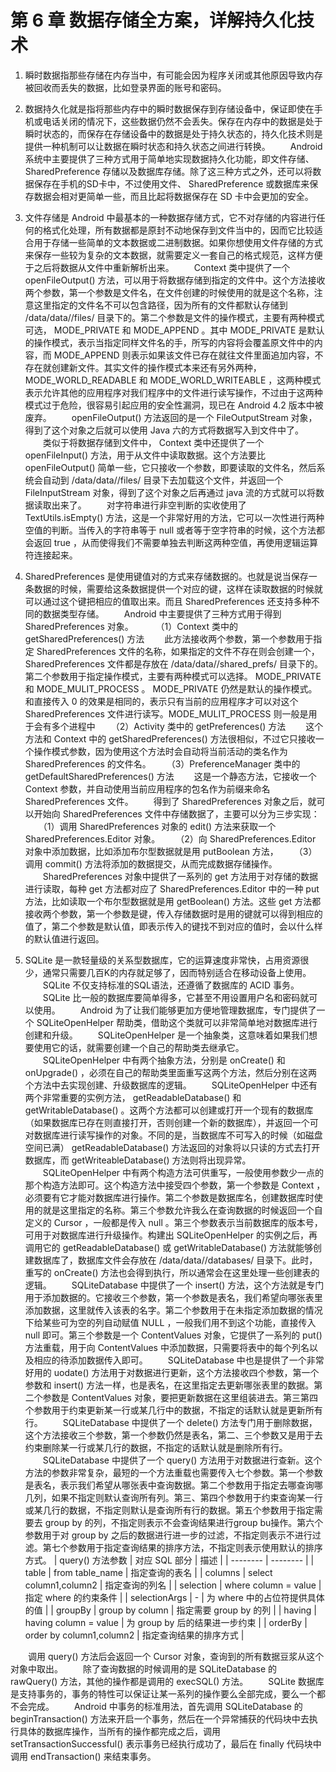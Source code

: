 # 第 6 章 数据存储全方案，详解持久化技术

1. 瞬时数据指那些存储在内存当中，有可能会因为程序关闭或其他原因导致内存被回收而丢失的数据，比如登录界面的账号和密码。

2. 数据持久化就是指将那些内存中的瞬时数据保存到存储设备中，保证即使在手机或电话关闭的情况下，这些数据仍然不会丢失。保存在内存中的数据是处于瞬时状态的，而保存在存储设备中的数据是处于持久状态的，持久化技术则是提供一种机制可以让数据在瞬时状态和持久状态之间进行转换。
　　Android 系统中主要提供了三种方式用于简单地实现数据持久化功能，即文件存储、 SharedPreference 存储以及数据库存储。除了这三种方式之外，还可以将数据保存在手机的SD卡中，不过使用文件、 SharedPreference 或数据库来保存数据会相对更简单一些，而且比起将数据保存在 SD 卡中会更加的安全。

3. 文件存储是 Android 中最基本的一种数据存储方式，它不对存储的内容进行任何的格式化处理，所有数据都是原封不动地保存到文件当中的，因而它比较适合用于存储一些简单的文本数据或二进制数据。如果你想使用文件存储的方式来保存一些较为复杂的文本数据，就需要定义一套自己的格式规范，这样方便于之后将数据从文件中重新解析出来。
　　Context 类中提供了一个 openFileOutput() 方法，可以用于将数据存储到指定的文件中。这个方法接收两个参数，第一个参数是文件名，在文件创建的时候使用的就是这个名称，注意这里指定的文件名不可以包含路径，因为所有的文件都默认存储到 /data/data/<packagename>/files/ 目录下的。第二个参数是文件的操作模式，主要有两种模式可选， MODE_PRIVATE 和 MODE_APPEND 。其中 MODE_PRIVATE 是默认的操作模式，表示当指定同样文件名的手，所写的内容将会覆盖原文件中的内容，而 MODE_APPEND 则表示如果该文件已存在就往文件里面追加内容，不存在就创建新文件。其实文件的操作模式本来还有另外两种， MODE_WORLD_READABLE 和 MODE_WORLD_WRITEABLE ，这两种模式表示允许其他的应用程序对我们程序中的文件进行读写操作，不过由于这两种模式过于危险，很容易引起应用的安全性漏洞，现已在 Android 4.2 版本中被废弃。
　　openFileOutput() 方法返回的是一个 FileOutputStream 对象，得到了这个对象之后就可以使用 Java 六的方式将数据写入到文件中了。
　　类似于将数据存储到文件中， Context 类中还提供了一个 openFileInput() 方法，用于从文件中读取数据。这个方法要比 openFileOutput() 简单一些，它只接收一个参数，即要读取的文件名，然后系统会自动到 /data/data/<package name>/files/ 目录下去加载这个文件，并返回一个 FileInputStream 对象，得到了这个对象之后再通过 java 流的方式就可以将数据读取出来了。
　　对字符串进行非空判断的实收使用了 TextUtils.isEmpty() 方法，这是一个非常好用的方法，它可以一次性进行两种空值的判断。当传入的字符串等于 null 或者等于空字符串的时候，这个方法都会返回 true ，从而使得我们不需要单独去判断这两种空值，再使用逻辑运算符连接起来。

4. SharedPreferences 是使用键值对的方式来存储数据的。也就是说当保存一条数据的时候，需要给这条数据提供一个对应的键，这样在读取数据的时候就可以通过这个键把相应的值取出来。而且 SharedPreferences 还支持多种不同的数据类型存储。
　　Android 中主要提供了三种方式用于得到 SharedPreferences 对象。
　　 （1）Context 类中的 getSharedPreferences() 方法
　　此方法接收两个参数，第一个参数用于指定 SharedPreferences 文件的名称，如果指定的文件不存在则会创建一个，SharedPreferences 文件都是存放在 /data/data/<package name>/shared_prefs/ 目录下的。第二个参数用于指定操作模式，主要有两种模式可以选择。 MODE_PRIVATE 和 MODE_MULIT_PROCESS 。 MODE_PRIVATE 仍然是默认的操作模式。和直接传入 0 的效果是相同的，表示只有当前的应用程序才可以对这个 SharedPreferences 文件进行读写。MODE_MULIT_PROCESS 则一般是用于会有多个进程中
　　（2）Activity 类中的 getPreferences() 方法
　　这个方法和 Context 中的 getSharedPreferences() 方法很相似，不过它只接收一个操作模式参数，因为使用这个方法时会自动将当前活动的类名作为 SharedPreferences 的文件名。
　　（3）PreferenceManager 类中的 getDefaultSharedPreferences() 方法
　　这是一个静态方法，它接收一个 Context 参数，并自动使用当前应用程序的包名作为前缀来命名 SharedPreferences 文件。
　　得到了 SharedPreferences 对象之后，就可以开始向 SharedPreferences 文件中存储数据了，主要可以分为三步实现：
　　（1）调用 SharedPreferences 对象的 edit() 方法来获取一个 SharedPreferences.Editor 对象。
　　（2）向 SharedPreferences.Editor 对象中添加数据，比如添加布尔型数据就是用 putBoolean 方法，
　　（3）调用 commit() 方法将添加的数据提交，从而完成数据存储操作。
　　SharedPreferences 对象中提供了一系列的 get 方法用于对存储的数据进行读取，每种 get 方法都对应了 SharedPreferences.Editor 中的一种 put 方法，比如读取一个布尔型数据就是用 getBoolean() 方法。这些 get 方法都接收两个参数，第一个参数是键，传入存储数据时是用的键就可以得到相应的值了，第二个参数是默认值，即表示传入的键找不到对应的值时，会以什么样的默认值进行返回。

5. SQLite 是一款轻量级的关系型数据库，它的运算速度非常快，占用资源很少，通常只需要几百K的内存就足够了，因而特别适合在移动设备上使用。
　　SQLite 不仅支持标准的SQL语法，还遵循了数据库的 ACID 事务。
　　SQLite 比一般的数据库要简单得多，它甚至不用设置用户名和密码就可以使用。
　　Android 为了让我们能够更加方便地管理数据库，专门提供了一个 SQLiteOpenHelper 帮助类，借助这个类就可以非常简单地对数据库进行创建和升级。
　　SQLiteOpenHelper 是一个抽象类，这意味着如果我们想要使用它的话，就需要创建一个自己的帮助类去继承它。
　　SQLiteOpenHelper 中有两个抽象方法，分别是 onCreate() 和 onUpgrade() ，必须在自己的帮助类里面重写这两个方法，然后分别在这两个方法中去实现创建、升级数据库的逻辑。
　　SQLiteOpenHelper 中还有两个非常重要的实例方法， getReadableDatabase() 和 getWritableDatabase() 。这两个方法都可以创建或打开一个现有的数据库（如果数据库已存在则直接打开，否则创建一个新的数据库），并返回一个可对数据库进行读写操作的对象。不同的是，当数据库不可写入的时候（如磁盘空间已满） getReadableDatabase() 方法返回的对象将以只读的方式去打开数据库，而 getWriteableDatabase() 方法则将出现异常。
　　SQLiteOpenHelper 中有两个构造方法可供重写，一般使用参数少一点的那个构造方法即可。这个构造方法中接受四个参数，第一个参数是 Context ，必须要有它才能对数据库进行操作。第二个参数是数据库名，创建数据库时使用的就是这里指定的名称。第三个参数允许我么在查询数据的时候返回一个自定义的 Cursor ，一般都是传入 null 。第三个参数表示当前数据库的版本号，可用于对数据库进行升级操作。构建出 SQLiteOpenHelper 的实例之后，再调用它的 getReadableDatabase() 或 getWritableDatabase() 方法就能够创建数据库了，数据库文件会存放在 /data/data/<package name>/databases/ 目录下。此时，重写的 onCreate() 方法也会得到执行，所以通常会在这里处理一些创建表的逻辑。
　　SQLiteDatabase 中提供了一个 insert() 方法，这个方法就是专门用于添加数据的。它接收三个参数，第一个参数是表名，我们希望向哪张表里添加数据，这里就传入该表的名字。第二个参数用于在未指定添加数据的情况下给某些可为空的列自动赋值 NULL ，一般我们用不到这个功能，直接传入 null 即可。第三个参数是一个 ContentValues 对象，它提供了一系列的 put() 方法重载，用于向 ContentValues 中添加数据，只需要将表中的每个列名以及相应的待添加数据传入即可。
　　SQLiteDatabase 中也是提供了一个非常好用的 uodate() 方法用于对数据进行更新，这个方法接收四个参数，第一个参数和 insert() 方法一样，也是表名，在这里指定去更新哪张表里的数据。第二个参数是 ContentValues 对象，要把更新数据在这里组装进去。第三第四个参数用于约束更新某一行或某几行中的数据，不指定的话默认就是更新所有行。
　　SQLiteDatabase 中提供了一个 delete() 方法专门用于删除数据，这个方法接收三个参数，第一个参数仍然是表名，第二、三个参数又是用于去约束删除某一行或某几行的数据，不指定的话默认就是删除所有行。
　　SQLiteDatabase 中提供了一个 query() 方法用于对数据进行查新。这个方法的参数非常复杂，最短的一个方法重载也需要传入七个参数。第一个参数是表名，表示我们希望从哪张表中查询数据。第二个参数用于指定去哪查询哪几列，如果不指定则默认查询所有列。第三、第四个参数用于约束查询某一行或某几行的数据，不指定则默认是查询所有行的数据。第五个参数用于指定需要去 group by 的列，不指定则表示不会查询结果进行group bu操作。第六个参数用于对 group by 之后的数据进行进一步的过滤，不指定则表示不进行过滤。第七个参数用于指定查询结果的排序方法，不指定则表示使用默认的排序方式。
| query() 方法参数 | 对应 SQL 部分 | 描述 |
| -------- | -------- |
| table | from table_name | 指定查询的表名 |
| columns | select column1,column2 | 指定查询的列名 |
| selection | where column = value | 指定 where 的约束条件 |
| selectionArgs | - | 为 where 中的占位符提供具体的值 |
| groupBy | group by column | 指定需要 group by 的列 |
| having | having column = value | 为 group by 后的结果进一步约束 |
| orderBy | order by column1,column2 | 指定查询结果的排序方式 |

　　调用 query() 方法后会返回一个 Cursor 对象，查询到的所有数据豆浆从这个对象中取出。
　　除了查询数据的时候调用的是 SQLiteDatabase 的 rawQuery() 方法，其他的操作都是调用的 execSQL() 方法。
　　SQLite 数据库是支持事务的，事务的特性可以保证让某一系列的操作要么全部完成，要么一个都不会完成。
　　Android 中事务的标准用法，首先调用 SQLiteDatabase 的 beginTransaction() 方法来开启一个事务，然后在一个异常捕获的代码块中去执行具体的数据库操作，当所有的操作都完成之后，调用 setTransactionSuccessful() 表示事务已经执行成功了，最后在 finally 代码块中调用 endTransaction() 来结束事务。